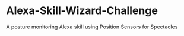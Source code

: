 # Alexa-Skill-Wizard-Challenge
A posture monitoring Alexa skill using Position Sensors for Spectacles
